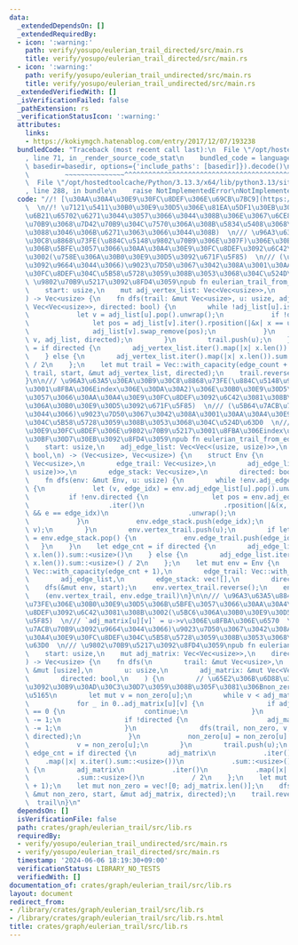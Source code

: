```yaml
---
data:
  _extendedDependsOn: []
  _extendedRequiredBy:
  - icon: ':warning:'
    path: verify/yosupo/eulerian_trail_directed/src/main.rs
    title: verify/yosupo/eulerian_trail_directed/src/main.rs
  - icon: ':warning:'
    path: verify/yosupo/eulerian_trail_undirected/src/main.rs
    title: verify/yosupo/eulerian_trail_undirected/src/main.rs
  _extendedVerifiedWith: []
  _isVerificationFailed: false
  _pathExtension: rs
  _verificationStatusIcon: ':warning:'
  attributes:
    links:
    - https://kokiymgch.hatenablog.com/entry/2017/12/07/193238
  bundledCode: "Traceback (most recent call last):\n  File \"/opt/hostedtoolcache/Python/3.13.3/x64/lib/python3.13/site-packages/onlinejudge_verify/documentation/build.py\"\
    , line 71, in _render_source_code_stat\n    bundled_code = language.bundle(stat.path,\
    \ basedir=basedir, options={'include_paths': [basedir]}).decode()\n          \
    \         ~~~~~~~~~~~~~~~^^^^^^^^^^^^^^^^^^^^^^^^^^^^^^^^^^^^^^^^^^^^^^^^^^^^^^^^^^^^^^^^^^\n\
    \  File \"/opt/hostedtoolcache/Python/3.13.3/x64/lib/python3.13/site-packages/onlinejudge_verify/languages/rust.py\"\
    , line 288, in bundle\n    raise NotImplementedError\nNotImplementedError\n"
  code: "//! [\u30AA\u30A4\u30E9\u30FC\u8DEF\u306E\u69CB\u7BC9](https://kokiymgch.hatenablog.com/entry/2017/12/07/193238)\
    \  \n//! \u7121\u5411\u30B0\u30E9\u30D5\u306E\u81EA\u5DF1\u30EB\u30FC\u30D7\u306F\
    \u6B21\u65702\u6271\u3044\u3057\u3066\u3044\u308B\u306E\u3067\u6CE8\u610F(\u59CB\
    \u70B9\u3068\u7D42\u70B9\u304C\u7570\u306A\u308B\u5834\u5408\u3068\u540C\u3058\
    \u3088\u3046\u306B\u6271\u3063\u3066\u3044\u308B)  \n/// \u96A3\u63A5\u30EA\u30B9\
    \u30C8\u8868\u73FE(\u884C\u5148\u9802\u70B9\u306E\u307F)\u306E\u30B0\u30E9\u30D5\
    \u306B\u5BFE\u3057\u3066\u30AA\u30A4\u30E9\u30FC\u8DEF\u3092\u6C42\u3081\u308B\
    \u3002(\u758E\u306A\u30B0\u30E9\u30D5\u3092\u671F\u5F85)  \n/// (\u5B64\u7ACB\u70B9\
    \u3092\u9664\u3044\u3066)\u9023\u7D50\u3067\u3042\u308A\u3001\u30AA\u30A4\u30E9\
    \u30FC\u8DEF\u304C\u5B58\u5728\u3059\u308B\u3053\u3068\u304C\u524D\u63D0  \n///\
    \ \u9802\u70B9\u5217\u3092\u8FD4\u3059\npub fn eulerian_trail_from_vertex_list(\n\
    \    start: usize,\n    mut adj_vertex_list: Vec<Vec<usize>>,\n    directed: bool,\n\
    ) -> Vec<usize> {\n    fn dfs(trail: &mut Vec<usize>, u: usize, adj_list: &mut\
    \ Vec<Vec<usize>>, directed: bool) {\n        while !adj_list[u].is_empty() {\n\
    \            let v = adj_list[u].pop().unwrap();\n            if !directed {\n\
    \                let pos = adj_list[v].iter().rposition(|&x| x == u).unwrap();\n\
    \                adj_list[v].swap_remove(pos);\n            }\n            dfs(trail,\
    \ v, adj_list, directed);\n        }\n        trail.push(u);\n    }\n    let edge_count\
    \ = if directed {\n        adj_vertex_list.iter().map(|x| x.len()).sum::<usize>()\n\
    \    } else {\n        adj_vertex_list.iter().map(|x| x.len()).sum::<usize>()\
    \ / 2\n    };\n    let mut trail = Vec::with_capacity(edge_count + 1);\n    dfs(&mut\
    \ trail, start, &mut adj_vertex_list, directed);\n    trail.reverse();\n    trail\n\
    }\n\n/// \u96A3\u63A5\u30EA\u30B9\u30C8\u8868\u73FE(\u884C\u5148\u9802\u70B9\u3068\
    \u3001\u8FBA\u306Eindex\u306E\u30DA\u30A2)\u306E\u30B0\u30E9\u30D5\u306B\u5BFE\
    \u3057\u3066\u30AA\u30A4\u30E9\u30FC\u8DEF\u3092\u6C42\u3081\u308B\u3002(\u758E\
    \u306A\u30B0\u30E9\u30D5\u3092\u671F\u5F85)  \n/// (\u5B64\u7ACB\u70B9\u3092\u9664\
    \u3044\u3066)\u9023\u7D50\u3067\u3042\u308A\u3001\u30AA\u30A4\u30E9\u30FC\u8DEF\
    \u304C\u5B58\u5728\u3059\u308B\u3053\u3068\u304C\u524D\u63D0  \n/// (\u30AA\u30A4\
    \u30E9\u30FC\u8DEF\u306E\u9802\u70B9\u5217\u3001\u8FBA\u306Eindex\u5217)\u306E\
    \u30BF\u30D7\u30EB\u3092\u8FD4\u3059\npub fn eulerian_trail_from_edge_list(\n\
    \    start: usize,\n    adj_edge_list: Vec<Vec<(usize, usize)>>,\n    directed:\
    \ bool,\n) -> (Vec<usize>, Vec<usize>) {\n    struct Env {\n        vertex_trail:\
    \ Vec<usize>,\n        edge_trail: Vec<usize>,\n        adj_edge_list: Vec<Vec<(usize,\
    \ usize)>>,\n        edge_stack: Vec<usize>,\n        directed: bool,\n    }\n\
    \    fn dfs(env: &mut Env, u: usize) {\n        while !env.adj_edge_list[u].is_empty()\
    \ {\n            let (v, edge_idx) = env.adj_edge_list[u].pop().unwrap();\n  \
    \          if !env.directed {\n                let pos = env.adj_edge_list[v]\n\
    \                    .iter()\n                    .rposition(|&(x, e)| x == u\
    \ && e == edge_idx)\n                    .unwrap();\n                env.adj_edge_list[v].swap_remove(pos);\n\
    \            }\n            env.edge_stack.push(edge_idx);\n            dfs(env,\
    \ v);\n        }\n        env.vertex_trail.push(u);\n        if let Some(edge_idx)\
    \ = env.edge_stack.pop() {\n            env.edge_trail.push(edge_idx);\n     \
    \   }\n    }\n    let edge_cnt = if directed {\n        adj_edge_list.iter().map(|x|\
    \ x.len()).sum::<usize>()\n    } else {\n        adj_edge_list.iter().map(|x|\
    \ x.len()).sum::<usize>() / 2\n    };\n    let mut env = Env {\n        vertex_trail:\
    \ Vec::with_capacity(edge_cnt + 1),\n        edge_trail: Vec::with_capacity(edge_cnt),\n\
    \        adj_edge_list,\n        edge_stack: vec![],\n        directed,\n    };\n\
    \    dfs(&mut env, start);\n    env.vertex_trail.reverse();\n    env.edge_trail.reverse();\n\
    \    (env.vertex_trail, env.edge_trail)\n}\n\n/// \u96A3\u63A5\u884C\u5217\u8868\
    \u73FE\u306E\u30B0\u30E9\u30D5\u306B\u5BFE\u3057\u3066\u30AA\u30A4\u30E9\u30FC\
    \u8DEF\u3092\u6C42\u3081\u308B\u3002(\u5BC6\u306A\u30B0\u30E9\u30D5\u3092\u671F\
    \u5F85)  \n/// `adj_matrix[u][v]` = u->v\u306E\u8FBA\u306E\u6570  \n/// (\u5B64\
    \u7ACB\u70B9\u3092\u9664\u3044\u3066)\u9023\u7D50\u3067\u3042\u308A\u3001\u30AA\
    \u30A4\u30E9\u30FC\u8DEF\u304C\u5B58\u5728\u3059\u308B\u3053\u3068\u304C\u524D\
    \u63D0  \n/// \u9802\u70B9\u5217\u3092\u8FD4\u3059\npub fn eulerian_trail_from_matrix(\n\
    \    start: usize,\n    mut adj_matrix: Vec<Vec<usize>>,\n    directed: bool,\n\
    ) -> Vec<usize> {\n    fn dfs(\n        trail: &mut Vec<usize>,\n        non_zero:\
    \ &mut [usize],\n        u: usize,\n        adj_matrix: &mut Vec<Vec<usize>>,\n\
    \        directed: bool,\n    ) {\n        // \u65E2\u306B\u6D88\u3048\u305F\u8FBA\
    \u3092\u30B9\u30AD\u30C3\u30D7\u3059\u308B\u305F\u3081\u306Bnon_zero\u3092\u5C0E\
    \u5165\n        let mut v = non_zero[u];\n        while v < adj_matrix.len() {\n\
    \            for _ in 0..adj_matrix[u][v] {\n                if adj_matrix[u][v]\
    \ == 0 {\n                    continue;\n                }\n                adj_matrix[u][v]\
    \ -= 1;\n                if !directed {\n                    adj_matrix[v][u]\
    \ -= 1;\n                }\n                dfs(trail, non_zero, v, adj_matrix,\
    \ directed);\n            }\n            non_zero[u] = non_zero[u].max(v + 1);\n\
    \            v = non_zero[u];\n        }\n        trail.push(u);\n    }\n    let\
    \ edge_cnt = if directed {\n        adj_matrix\n            .iter()\n        \
    \    .map(|x| x.iter().sum::<usize>())\n            .sum::<usize>()\n    } else\
    \ {\n        adj_matrix\n            .iter()\n            .map(|x| x.iter().sum::<usize>())\n\
    \            .sum::<usize>()\n            / 2\n    };\n    let mut trail = Vec::with_capacity(edge_cnt\
    \ + 1);\n    let mut non_zero = vec![0; adj_matrix.len()];\n    dfs(&mut trail,\
    \ &mut non_zero, start, &mut adj_matrix, directed);\n    trail.reverse();\n  \
    \  trail\n}\n"
  dependsOn: []
  isVerificationFile: false
  path: crates/graph/eulerian_trail/src/lib.rs
  requiredBy:
  - verify/yosupo/eulerian_trail_undirected/src/main.rs
  - verify/yosupo/eulerian_trail_directed/src/main.rs
  timestamp: '2024-06-06 18:19:30+09:00'
  verificationStatus: LIBRARY_NO_TESTS
  verifiedWith: []
documentation_of: crates/graph/eulerian_trail/src/lib.rs
layout: document
redirect_from:
- /library/crates/graph/eulerian_trail/src/lib.rs
- /library/crates/graph/eulerian_trail/src/lib.rs.html
title: crates/graph/eulerian_trail/src/lib.rs
---
```

